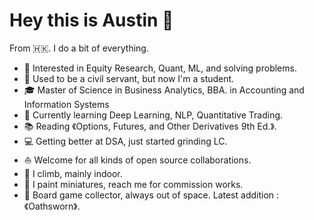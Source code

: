 # Hey this is Austin 👋

From 🇭🇰. I do a bit of everything.   

* 🧐   Interested in Equity Research, Quant, ML, and solving problems.
* 💼   Used to be a civil servant, but now I'm a student.
* 🎓   Master of Science in Business Analytics, BBA. in Accounting and Information Systems
* 🌱   Currently learning Deep Learning, NLP, Quantitative Trading.
* 📚   Reading 《Options, Futures, and Other Derivatives 9th Ed.》.
* 💻   Getting better at DSA, just started grinding LC.
* ⛵   Welcome for all kinds of open source collaborations.
* 🧗   I climb, mainly indoor.
* 🎨   I paint miniatures, reach me for commission works.
* 🎲   Board game collector, always out of space. Latest addition :《Oathsworn》.
